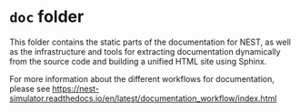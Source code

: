 # `doc` folder

This folder contains the static parts of the documentation for NEST,
as well as the infrastructure and tools for extracting documentation
dynamically from the source code and building a unified HTML site
using Sphinx.

For more information about the different workflows for documentation,
please see
https://nest-simulator.readthedocs.io/en/latest/documentation_workflow/index.html

